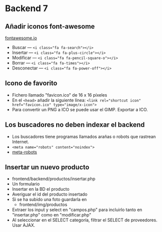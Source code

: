 Backend 7
=========

## Añadir iconos font-awesome

[fontawesome.io](http://fontawesome.io/icons/)

 - Buscar — `<i class="fa fa-search"></i>`
 - Insertar — `<i class="fa fa-plus-circle"></i>`
 - Modificar — `<i class="fa fa-pencil-square-o"></i>`
 - Borrar — `<i class="fa fa-times"></i>`
 - Desconectar — `<i class="fa fa-power-off"></i>`

## Icono de favorito

  - Fichero llamado "favicon.ico" de 16 x 16 píxeles
  - En el `<head>` añadir la siguiente línea:
    `<link rel="shortcut icon" href="favicon.ico" type="image/x-icon">`
  - Para convertir un PNG a ICO se puede usar el GIMP. Exportar a ICO.

## Los buscadores no deben indexar el backend

  - Los buscadores tiene programas llamados arañas o robots que rastrean Internet.
  - `<meta name="robots" content="noindex">`
  - [meta-robots](https://desarrolloweb.com/articulos/etiqueta-meta-robots.html)

## Insertar un nuevo producto

  - frontend/backend/productos/insertar.php
  - Un formulario
  - Insertar en la BD el producto
  - Averiguar el id del producto insertado
  - Si se ha subido una foto guardarla en
    - frontend/img/productos  
  - Extraer los input y select en "campos.php" para incluirlo tanto en "insertar.php" como en "modificar.php"
  - Al seleccionar en el SELECT categoría, filtrar el SELECT de proveedores. Usar AJAX.
